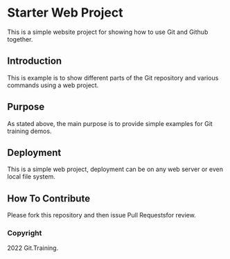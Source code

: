 # Starter Web Project

This is a simple website project for 
showing how to use Git and Github together. 

## Introduction

This is example is to show different parts 
of the Git repository and various commands 
using a web project.

## Purpose

As stated above, the main purpose is to 
provide simple examples for Git training
demos.

## Deployment

This is a simple web project, deployment
can be on any web server or even local 
file system.

## How To Contribute

Please fork this repository and then issue Pull Requestsfor
review.

### Copyright

2022 Git.Training.